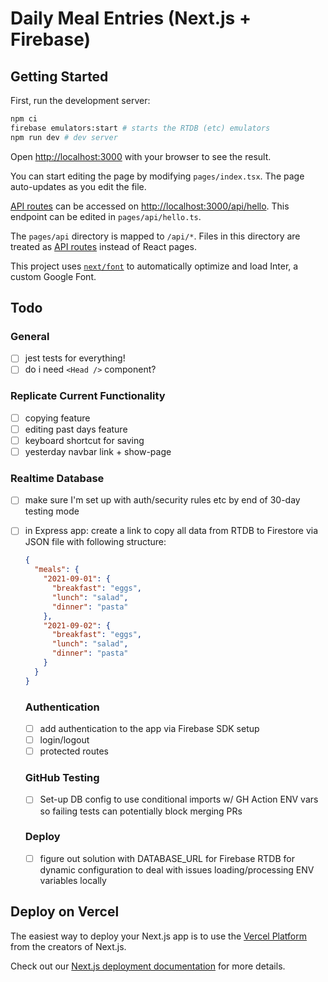 # Daily Meal Entries (Next.js + Firebase)

## Getting Started

First, run the development server:

```bash
npm ci
firebase emulators:start # starts the RTDB (etc) emulators
npm run dev # dev server
```

Open [http://localhost:3000](http://localhost:3000) with your browser to see the result.

You can start editing the page by modifying `pages/index.tsx`. The page auto-updates as you edit the file.

[API routes](https://nextjs.org/docs/api-routes/introduction) can be accessed on [http://localhost:3000/api/hello](http://localhost:3000/api/hello). This endpoint can be edited in `pages/api/hello.ts`.

The `pages/api` directory is mapped to `/api/*`. Files in this directory are treated as [API routes](https://nextjs.org/docs/api-routes/introduction) instead of React pages.

This project uses [`next/font`](https://nextjs.org/docs/basic-features/font-optimization) to automatically optimize and load Inter, a custom Google Font.

## Todo

### General

- [ ] jest tests for everything!
- [ ] do i need `<Head />` component?

### Replicate Current Functionality

- [ ] copying feature
- [ ] editing past days feature
- [ ] keyboard shortcut for saving
- [ ] yesterday navbar link + show-page

### Realtime Database

- [ ] make sure I'm set up with auth/security rules etc by end of 30-day testing mode
- [ ] in Express app: create a link to copy all data from RTDB to Firestore via JSON file with following structure:

  ```json
  {
    "meals": {
      "2021-09-01": {
        "breakfast": "eggs",
        "lunch": "salad",
        "dinner": "pasta"
      },
      "2021-09-02": {
        "breakfast": "eggs",
        "lunch": "salad",
        "dinner": "pasta"
      }
    }
  }
  ```

  ### Authentication

  - [ ] add authentication to the app via Firebase SDK setup
  - [ ] login/logout
  - [ ] protected routes

  ### GitHub Testing
  - [ ] Set-up DB config to use conditional imports w/ GH Action ENV vars so failing tests can potentially block merging PRs
  
  ### Deploy

  - [ ] figure out solution with DATABASE_URL for Firebase RTDB for dynamic configuration to deal with issues loading/processing ENV variables locally

## Deploy on Vercel

The easiest way to deploy your Next.js app is to use the [Vercel Platform](https://vercel.com/new?utm_medium=default-template&filter=next.js&utm_source=create-next-app&utm_campaign=create-next-app-readme) from the creators of Next.js.

Check out our [Next.js deployment documentation](https://nextjs.org/docs/deployment) for more details.
